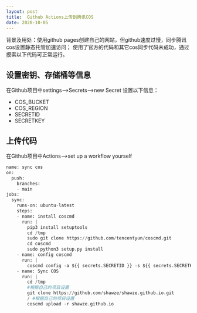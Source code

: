 ```yaml
---
layout: post
title:  Github Actions上传到腾讯COS
date: 2020-10-05
---
```


背景及用处：使用github pages创建自己的网站，但github速度过慢，同步腾讯cos设置静态托管加速访问；
使用了官方的代码和其它cos同步代码未成功，通过摸索以下代码可正常运行。

## 设置密钥、存储桶等信息
在Github项目中settings-->Secrets-->new Secret
设置以下信息：
* COS_BUCKET
* COS_REGION
* SECRETID
* SECRETKEY

## 上传代码
在Github项目中Actions-->set up a workflow yourself
```python
name: sync cos
on: 
  push:
    branches: 
    - main
jobs:
  sync:
    runs-on: ubuntu-latest
    steps:
    - name: install coscmd
      run: |
        pip3 install setuptools
        cd /tmp
        sudo git clone https://github.com/tencentyun/coscmd.git
        cd coscmd
        sudo python3 setup.py install
    - name: config coscmd
      run: | 
        coscmd config -a ${{ secrets.SECRETID }} -s ${{ secrets.SECRETKEY }} -b ${{ secrets.COS_BUCKET }} -r ${{ secrets.COS_REGION }}
    - name: Sync COS
      run: |
        cd /tmp
        #根据自己的项目设置
        git clone https://github.com/shawze/shawze.github.io.git
        / #根据自己的项目设置
        coscmd upload -r shawze.github.io 
        
```
